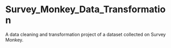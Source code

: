 # Survey_Monkey_Data_Transformation
A data cleaning and transformation project of a dataset collected on Survey Monkey.
